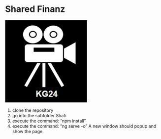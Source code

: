 # Shared Finanz

 <img alt="ShaFi Logo"  src="Doku_Unterlagen\KG24_LOGO.png">

1. clone the repository
2. go into the subfolder Shafi
3. execute the command: “npm install”
4. execute the command: “ng serve -o”
A new window should popup and show the page.
